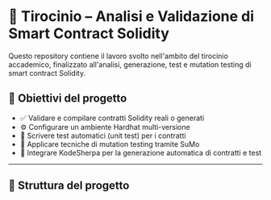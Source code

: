 # 🧪 Tirocinio – Analisi e Validazione di Smart Contract Solidity

Questo repository contiene il lavoro svolto nell'ambito del tirocinio accademico, finalizzato all'analisi, generazione, test e mutation testing di smart contract Solidity.

## 📌 Obiettivi del progetto

- ✅ Validare e compilare contratti Solidity reali o generati
- ⚙️ Configurare un ambiente Hardhat multi-versione
- 🧪 Scrivere test automatici (unit test) per i contratti
- 🧬 Applicare tecniche di mutation testing tramite SuMo
- 🤖 Integrare KodeSherpa per la generazione automatica di contratti e test

---

## 📁 Struttura del progetto